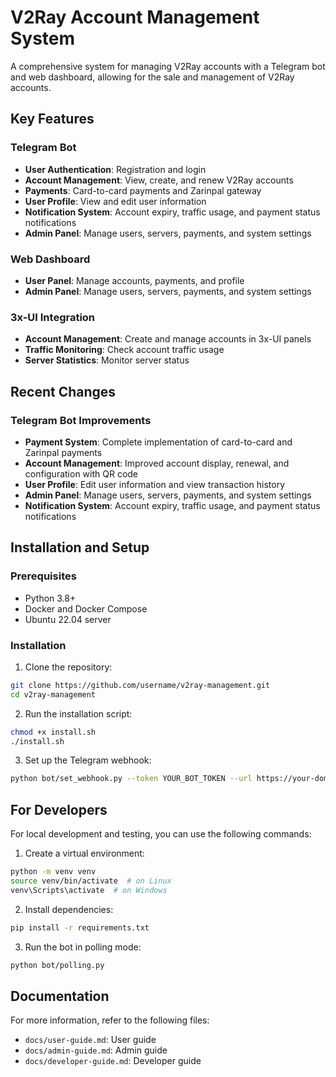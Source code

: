 # V2Ray Account Management System

A comprehensive system for managing V2Ray accounts with a Telegram bot and web dashboard, allowing for the sale and management of V2Ray accounts.

## Key Features

### Telegram Bot
- **User Authentication**: Registration and login
- **Account Management**: View, create, and renew V2Ray accounts
- **Payments**: Card-to-card payments and Zarinpal gateway
- **User Profile**: View and edit user information
- **Notification System**: Account expiry, traffic usage, and payment status notifications
- **Admin Panel**: Manage users, servers, payments, and system settings

### Web Dashboard
- **User Panel**: Manage accounts, payments, and profile
- **Admin Panel**: Manage users, servers, payments, and system settings

### 3x-UI Integration
- **Account Management**: Create and manage accounts in 3x-UI panels
- **Traffic Monitoring**: Check account traffic usage
- **Server Statistics**: Monitor server status

## Recent Changes

### Telegram Bot Improvements
- **Payment System**: Complete implementation of card-to-card and Zarinpal payments
- **Account Management**: Improved account display, renewal, and configuration with QR code
- **User Profile**: Edit user information and view transaction history
- **Admin Panel**: Manage users, servers, payments, and system settings
- **Notification System**: Account expiry, traffic usage, and payment status notifications

## Installation and Setup

### Prerequisites
- Python 3.8+
- Docker and Docker Compose
- Ubuntu 22.04 server

### Installation
1. Clone the repository:
```bash
git clone https://github.com/username/v2ray-management.git
cd v2ray-management
```

2. Run the installation script:
```bash
chmod +x install.sh
./install.sh
```

3. Set up the Telegram webhook:
```bash
python bot/set_webhook.py --token YOUR_BOT_TOKEN --url https://your-domain.com/webhook
```

## For Developers
For local development and testing, you can use the following commands:

1. Create a virtual environment:
```bash
python -m venv venv
source venv/bin/activate  # on Linux
venv\Scripts\activate  # on Windows
```

2. Install dependencies:
```bash
pip install -r requirements.txt
```

3. Run the bot in polling mode:
```bash
python bot/polling.py
```

## Documentation
For more information, refer to the following files:
- `docs/user-guide.md`: User guide
- `docs/admin-guide.md`: Admin guide
- `docs/developer-guide.md`: Developer guide
